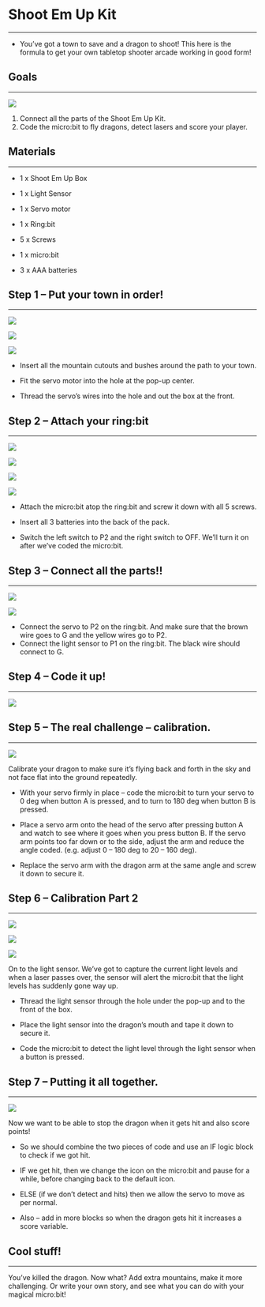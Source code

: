
# Shoot Em Up Kit
---
- You’ve got a town to save and a dragon to shoot! 
This here is the formula to get your own tabletop shooter arcade working in good form!



## Goals
---

![](https://i.imgur.com/pkEku1R.jpg)


 1. Connect all the parts of the Shoot Em Up Kit.
 2. Code the micro:bit to fly dragons, detect lasers and score your player.

 
              
## Materials
---
- 1 x Shoot Em Up Box

- 1 x Light Sensor

- 1 x Servo motor

- 1 x Ring:bit

- 5 x Screws

- 1 x micro:bit

- 3 x AAA batteries

## Step 1 – Put your town in order! 
---

![](https://i.imgur.com/cxAVaIH.jpg)

![](https://i.imgur.com/cBXfEsN.jpg)

![](https://i.imgur.com/pkEku1R.jpg)

- Insert all the mountain cutouts and bushes around the path to your town.

- Fit the servo motor into the hole at the pop-up center.

- Thread the servo’s wires into the hole and out the box at the front.

## Step 2 – Attach your ring:bit
---

![](https://i.imgur.com/IvxKim4.jpg)

![](https://i.imgur.com/B42jRGl.jpg)

![](https://i.imgur.com/bXQOoHv.jpg)

![](https://i.imgur.com/qMtjTo0.jpg)


- Attach the micro:bit atop the ring:bit and screw it down with all 5 screws.

- Insert all 3 batteries into the back of the pack.

- Switch the left switch to P2 and the right switch to OFF. We’ll turn it on after we’ve coded the micro:bit.

## Step 3 – Connect all the parts!!
---

![](https://i.imgur.com/BwWywZd.jpg)

![](https://i.imgur.com/cZw9X3l.jpg)

- Connect the servo to P2 on the ring:bit. And make sure that the brown wire goes to G and the yellow wires go to P2.
- Connect the light sensor to P1 on the ring:bit. The black wire should connect to G. 


## Step 4 – Code it up!
---

![](https://i.imgur.com/ZJtL5s2.png)



## Step 5 – The real challenge – calibration.
---

![](https://i.imgur.com/L7jsEBr.png)

Calibrate your dragon to make sure it’s flying back and forth in the sky and not face flat into the ground repeatedly.

- With your servo firmly in place – code the micro:bit to turn your servo to 0 deg when button A is pressed, and to turn to 180 deg when button B is pressed.  

- Place a servo arm onto the head of the servo after pressing button A and watch to see where it goes when you press button B. If the servo arm points too far down or to the side, adjust the arm and reduce the angle coded. (e.g. adjust 0 – 180 deg to 20 – 160 deg).

- Replace the servo arm with the dragon arm at the same angle and screw it down to secure it.




## Step 6 – Calibration Part 2
---

![](https://i.imgur.com/MQQNOFH.jpg)

![](https://i.imgur.com/AVha4O3.jpg)

![](https://i.imgur.com/hDnLJaj.png)

On to the light sensor. We’ve got to capture the current light levels and when a laser passes over, the sensor will alert the micro:bit that the light levels has suddenly gone way up.

-  Thread the light sensor through the hole under the pop-up and to the front of the box.

-  Place the light sensor into the dragon’s mouth and tape it down to secure it.

-  Code the micro:bit to detect the light level through the light sensor when a button is pressed.


## Step 7 – Putting it all together.
---

![](https://i.imgur.com/S74dBUC.png)

Now we want to be able to stop the dragon when it gets hit and also score points!

-  So we should combine the two pieces of code and use an IF logic block to check if we got hit. 

-  IF we get hit, then we change the icon on the micro:bit and pause for a while, before changing back to the default icon.

-  ELSE (if we don’t detect and hits) then we allow the servo to move as per normal.

-  Also – add in more blocks so when the dragon gets hit it increases a score variable.


## Cool stuff!
---

You’ve killed the dragon. Now what? Add extra mountains, make it more challenging. Or write your own story, and see what you can do with your magical micro:bit!

